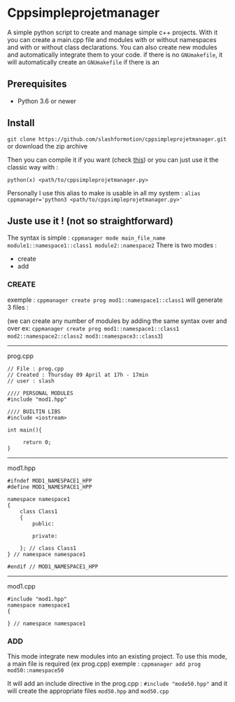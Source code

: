 # Cppsimpleprojetmanager

A simple python script to create and manage simple c++ projects.
With it you can create a main.cpp file and modules with or without namespaces and with or without class declarations. You can also create new modules and automatically integrate them to your code.
if there is no `GNUmakefile`, it will automatically create an `GNUmakefile` if there is an

## Prerequisites

- Python 3.6 or newer

## Install

```git clone https://github.com/slashformotion/cppsimpleprojetmanager.git```   or download the zip archive

Then you can compile it if you want (check [this](https://openclassrooms.com/fr/courses/235344-apprenez-a-programmer-en-python/235020-distribuer-facilement-nos-programmes-python-avec-cx-freeze)) or you can just use it the classic way with :

 ```python(x) <path/to/cppsimpleprojetmanager.py>```

 Personally I use this alias to make is usable in all my system :
 ```alias cppmanager='python3 <path/to/cppsimpleprojetmanager.py>'```

 ## Juste use it ! (not so straightforward)

 The syntax is simple :
 ```cppmanager mode main_file_name module1::namespace1::class1 module2::namespace2```
There is two modes :
- create
- add

### CREATE


exemple : ```cppmanager create prog mod1::namespace1::class1``` will generate 3 files :

(we can create any number of modules by adding the same syntax over and over ex:
     ```cppmanager create prog mod1::namespace1::class1 mod2::namespace2::class2 mod3::namespace3::class3```)

-------
prog.cpp
```
// File : prog.cpp
// Created : Thursday 09 April at 17h - 17min
// user : slash

//// PERSONAL MODULES
#include "mod1.hpp"

//// BUILTIN LIBS
#include <iostream>

int main(){

     return 0;
}
```
-------
mod1.hpp

```
#ifndef MOD1_NAMESPACE1_HPP
#define MOD1_NAMESPACE1_HPP

namespace namespace1
{
    class Class1
    {
        public:

        private:

    }; // class Class1
} // namespace namespace1

#endif // MOD1_NAMESPACE1_HPP
```
-------
mod1.cpp
```
#include "mod1.hpp"
namespace namespace1
{

} // namespace namespace1
```

### ADD

This mode integrate new modules into an existing project.
To use this mode, a main file is required (ex prog.cpp)
exemple : ```cppmanager add prog mod50::namespace50```

It will add an include directive in the prog.cpp : `#include "mode50.hpp"` and it will create the appropriate files `mod50.hpp` and `mod50.cpp`
